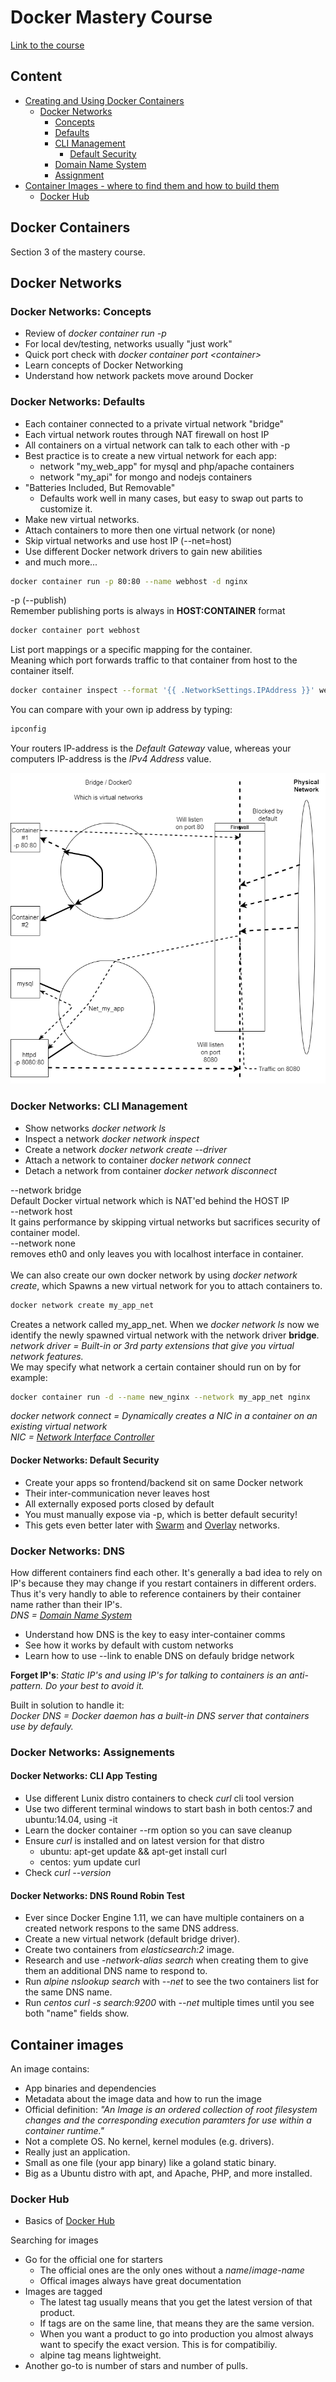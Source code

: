 # Docker Mastery Course

[Link to the course](https://www.udemy.com/course/docker-mastery/)

## Content

* [Creating and Using Docker Containers](#docker-containers)
  * [Docker Networks](#docker-networks)
    * [Concepts](#docker-networks:-concepts)
    * [Defaults](#docker-networks:-defaults)
    * [CLI Management](#docker-networks:-cli-management)
      * [Default Security](#docker-networks:-default-security)
    * [Domain Name System](#docker-networks:-dns)
    * [Assignment](#docker-networks:-assignments)
* [Container Images - where to find them and how to build them](#container-images)
  * [Docker Hub](#docker-hub)

## Docker Containers

Section 3 of the mastery course.

## Docker Networks

### Docker Networks: Concepts

* Review of *docker container run -p*
* For local dev/testing, networks usually "just work"
* Quick port check with *docker container port* *\<container\>*
* Learn concepts of Docker Networking
* Understand how network packets move around Docker

### Docker Networks: Defaults

* Each container connected to a private virtual network "bridge"
* Each virtual network routes through NAT firewall on host IP
* All containers on a virtual network can talk to each other with -p
* Best practice is to create a new virtual network for each app:
  * network "my_web_app" for mysql and php/apache containers
  * network "my_api" for mongo and nodejs containers
* "Batteries Included, But Removable"
  * Defaults work well in many cases, but easy to swap out parts to customize it.
* Make new virtual networks.
* Attach containers to more then one virtual network (or none)
* Skip virtual networks and use host IP (--net=host)
* Use different Docker network drivers to gain new abilities
* and much more...

```bash
docker container run -p 80:80 --name webhost -d nginx
```

-p (--publish)\
Remember publishing ports is always in **HOST:CONTAINER** format

```bash
docker container port webhost
```

List port mappings or a specific mapping for the container. \
Meaning which port forwards traffic to that container from host to the container itself.

```bash
docker container inspect --format '{{ .NetworkSettings.IPAddress }}' webhost
```

You can compare with your own ip address by typing:

```bash
ipconfig
```

Your routers IP-address is the *Default Gateway* value, whereas your computers IP-address is the *IPv4 Address* value.

![How docker networking works](static/docker_network.png)

### Docker Networks: CLI Management

* Show networks *docker network ls*
* Inspect a network *docker network inspect*
* Create a network *docker network create --driver*
* Attach a network to container *docker network connect*
* Detach a network from container *docker network disconnect*

--network bridge\
Default Docker virtual network which is NAT'ed behind the HOST IP\
--network host\
It gains performance by skipping virtual networks but sacrifices security of container model.\
--network none\
removes eth0 and only leaves you with localhost interface in container.\
\
We can also create our own docker network by using *docker network create*, which Spawns a new virtual network for you to attach containers to.

```bash
docker network create my_app_net
```

Creates a network called my_app_net. When we *docker network ls* now we identify the newly spawned virtual network with the network driver **bridge**.\
*network driver = Built-in or 3rd party extensions that give you virtual network features.*\
We may specify what network a certain container should run on by for example:

```bash
docker container run -d --name new_nginx --network my_app_net nginx
```

*docker network connect = Dynamically creates a NIC in a container on an existing virtual network*\
*NIC = [Network Interface Controller](https://en.wikipedia.org/wiki/Network_interface_controller)*

#### Docker Networks: Default Security

* Create your apps so frontend/backend sit on same Docker network
* Their inter-communication never leaves host
* All externally exposed ports closed by default
* You must manually expose via -p, which is better default security!
* This gets even better later with [Swarm](#swarm) and [Overlay](#overlay) networks.

### Docker Networks: DNS

How different containers find each other. It's generally a bad idea to rely on IP's because they may change if you restart containers in different orders. Thus it's very handly to able to reference containers by their container name rather than their IP's.\
*DNS = [Domain Name System](https://en.wikipedia.org/wiki/Domain_Name_System)*

* Understand how DNS is the key to easy inter-container comms
* See how it works by default with custom networks
* Learn how to use --link to enable DNS on defauly bridge network

**Forget IP's**: *Static IP's and using IP's for talking to containers is an anti-pattern. Do your best to avoid it.*

Built in solution to handle it:\
*Docker DNS = Docker daemon has a built-in DNS server that containers use by defauly.*

### Docker Networks: Assignements

#### Docker Networks: CLI App Testing

* Use different Lunix distro containers to check *curl* cli tool version
* Use two different terminal windows to start bash in both centos:7 and ubuntu:14.04, using -it
* Learn the docker container --rm option so you can save cleanup
* Ensure *curl* is installed and on latest version for that distro
  * ubuntu: apt-get update && apt-get install curl
  * centos: yum update curl
* Check *curl --version*

#### Docker Networks: DNS Round Robin Test

* Ever since Docker Engine 1.11, we can have multiple containers on a created network respons to the same DNS address.
* Create a new virtual network (default bridge driver).
* Create two containers from *elasticsearch:2* image.
* Research and use *-network-alias search* when creating them to give them an additional DNS name to respond to.
* Run *alpine nslookup search* with *--net* to see the two containers list for the same DNS name.
* Run *centos curl -s search:9200* with *--net* multiple times until you see both "name" fields show.

## Container images

An image contains:

* App binaries and dependencies
* Metadata about the image data and how to run the image
* Official definition: *"An Image is an ordered collection of root filesystem changes and the corresponding execution paramters for use within a container runtime."*
* Not a complete OS. No kernel, kernel modules (e.g. drivers).
* Really just an application.
* Small as one file (your app binary) like a goland static binary.
* Big as a Ubuntu distro with apt, and Apache, PHP, and more installed.

### Docker Hub

* Basics of [Docker Hub](https://hub.docker.com/)

Searching for images

* Go for the official one for starters
  * The official ones are the only ones without a *name*/*image-name*
  * Offical images always have great documentation
* Images are tagged
  * The latest tag usually means that you get the latest version of that product.
  * If tags are on the same line, that means they are the same version.
  * When you want a product to go into production you almost always want to specify the exact version. This is for compatibiliy.
  * alpine tag means lightweight.
* Another go-to is number of stars and number of pulls.
